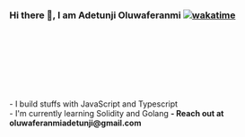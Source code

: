 ### Hi there 👋, I am Adetunji Oluwaferanmi [![wakatime](https://wakatime.com/badge/user/82fc010c-9e78-44cc-87c7-b93dbb77e763.svg)](https://wakatime.com/@82fc010c-9e78-44cc-87c7-b93dbb77e763)
<br>
<p align="left"> <img src="https://komarev.com/ghpvc/?username=oluwaferanmiadetunji&label=Profile%20views&color=0e75b6&style=flat" alt="" /> </p>

<p><img align="left" src="https://github-readme-stats.vercel.app/api/top-langs?username=oluwaferanmiadetunji&show_icons=true&locale=en&layout=compact&theme=dracula" alt="" /></p>

<p>&nbsp;<img align="center" src="https://github-readme-stats.vercel.app/api?username=oluwaferanmiadetunji&show_icons=true&locale=en&theme=dracula" alt="" /></p>

<p><img align="center" src="https://github-readme-streak-stats.herokuapp.com/?user=oluwaferanmiadetunji&theme=dracula" alt="" /></p>

<br/>
<br/>
- I build stuffs with JavaScript and Typescript
<br/>
- I'm currently learning Solidity and Golang
<b/r>
- Reach out at oluwaferanmiadetunji@gmail.com



